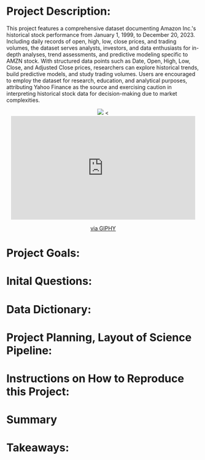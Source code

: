 # Project Description: 
This project features a comprehensive dataset documenting Amazon Inc.'s historical stock performance from January 1, 1999, to December 20, 2023. Including daily records of open, high, low, close prices, and trading volumes, the dataset serves analysts, investors, and data enthusiasts for in-depth analyses, trend assessments, and predictive modeling specific to AMZN stock. With structured data points such as Date, Open, High, Low, Close, and Adjusted Close prices, researchers can explore historical trends, build predictive models, and study trading volumes. Users are encouraged to employ the dataset for research, education, and analytical purposes, attributing Yahoo Finance as the source and exercising caution in interpreting historical stock data for decision-making due to market complexities.

<div align="center">
    <img src="<div align="center">
    <<iframe src="https://giphy.com/embed/Fo8avUd7FdmfhMXl2v" width="480" height="270" frameBorder="0" class="giphy-embed" allowFullScreen></iframe><p><a href="https://giphy.com/gifs/stickergiant-sticker-giant-Fo8avUd7FdmfhMXl2v">via GIPHY</a></p>
</div>

</div>

# Project Goals:
# Inital Questions:
# Data Dictionary:
# Project Planning, Layout of Science Pipeline:
# Instructions on How to Reproduce this Project:
# Summary
# Takeaways:
